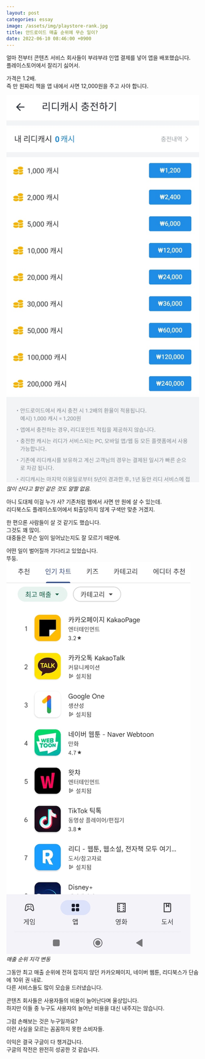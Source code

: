 ```yaml
---
layout: post
categories: essay
image: /assets/img/playstore-rank.jpg
title: 안드로이드 매출 순위에 무슨 일이?
date: 2022-06-10 08:46:00 +0900
---
```


얼마 전부터 콘텐츠 서비스 회사들이 부랴부랴 인앱 결제를 넣어 앱을 배포했습니다.  
플레이스토어에서 잘리기 싫어서.

가격은 1.2배.  
즉 만 원짜리 책을 앱 내에서 사면 12,000원을 주고 사야 합니다.  

![리디북스 리디캐시](/assets/img/ridicash.jpg)  
*많이 산다고 할인 같은 것도 얄짤 없음.*

아니 도대체 이걸 누가 사? 기존처럼 웹에서 사면 만 원에 살 수 있는데.  
리디북스도 플레이스토어에서 퇴출당하지 않게 구색만 맞춘 거겠지.

한 편으론 사람들이 살 것 같기도 했습니다.  
그것도 꽤 많이.  
대중들은 무슨 일이 일어났는지도 잘 모르기 때문에.

어떤 일이 벌어질까 기다리고 있었습니다.  
뚜둥.  
![플레이스토어 매출 순위](/assets/img/playstore-rank.jpg)  
*매출 순위 지각 변동*

그동안 최고 매출 순위에 전혀 잡히지 않던 카카오페이지, 네이버 웹툰, 리디북스가 단숨에 10위 권 내로.  
다른 서비스들도 많이 모습을 드러냈습니다.

콘텐츠 회사들은 사용자들의 비용이 늘어난다며 울상입니다.  
하지만 이들 중 누구도 사용자의 늘어난 비용을 대신 내주지는 않습니다.

그럼 손해보는 것은 누구일까요?  
이런 사실을 모르는 꼼꼼하지 못한 소비자들.  

이익은 결국 구글이 다 챙겨갑니다.  
구글의 작전은 완전히 성공한 것 같습니다.